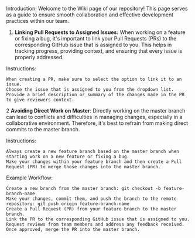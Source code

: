 Introduction:
Welcome to the Wiki page of our repository! This page serves as a guide to ensure smooth collaboration and effective development practices within our team.

1. **Linking Pull Requests to Assigned Issues:**
When working on a feature or fixing a bug, it's important to link your Pull Requests (PRs) to the corresponding GitHub issue that is assigned to you. This helps in tracking progress, providing context, and ensuring that every issue is properly addressed.

Instructions:

    When creating a PR, make sure to select the option to link it to an issue.
    Choose the issue that is assigned to you from the dropdown list.
    Provide a brief description or summary of the changes made in the PR to give reviewers context.

2 **Avoiding Direct Work on Master**:
Directly working on the master branch can lead to conflicts and difficulties in managing changes, especially in a collaborative environment. Therefore, it's best to refrain from making direct commits to the master branch.

Instructions:

    Always create a new feature branch based on the master branch when starting work on a new feature or fixing a bug.
    Make your changes within your feature branch and then create a Pull Request (PR) to merge those changes into the master branch.

Example Workflow:

    Create a new branch from the master branch: git checkout -b feature-branch-name
    Make your changes, commit them, and push the branch to the remote repository: git push origin feature-branch-name
    Create a Pull Request (PR) from your feature branch to the master branch.
    Link the PR to the corresponding GitHub issue that is assigned to you.
    Request reviews from team members and address any feedback received.
    Once approved, merge the PR into the master branch.
